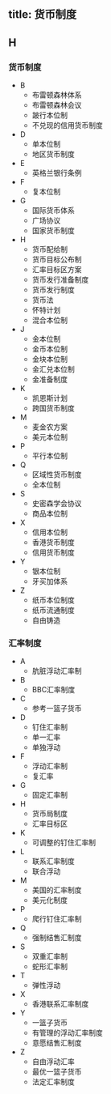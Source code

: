 title: 货币制度
------------------------------------
<!-- zh-CN:+ -->
## H
### 货币制度

- B
	- 布雷顿森林体系
	- 布雷顿森林会议
	- 跛行本位制
	- 不兑现的信用货币制度
- D
	- 单本位制
	- 地区货币制度
- E
	- 英格兰银行条例
- F
	- 复本位制
- G
	- 国际货币体系
	- 广场协议
	- 国家货币制度
- H
	- 货币配给制
	- 货币目标公布制
	- 汇率目标区方案
	- 货币发行准备制度
	- 货币发行制度
	- 货币法
	- 怀特计划
	- 混合本位制
- J
	- 金本位制
	- 金币本位制
	- 金块本位制
	- 金汇兑本位制
	- 金准备制度
- K
	- 凯恩斯计划
	- 跨国货币制度
- M
	- 麦金农方案
	- 美元本位制
- P
	- 平行本位制
- Q
	- 区域性货币制度
	- 全本位制
- S
	- 史密森学会协议
	- 商品本位制
- X
	- 信用本位制
	- 香港货币制度
	- 信用货币制度
- Y
	- 银本位制
	- 牙买加体系
- Z
	- 纸币本位制度
	- 纸币流通制度
	- 自由铸造

### 汇率制度

- A
	- 肮脏浮动汇率制
- B
	- BBC汇率制度
- C
	- 参考一篮子货币
- D
	- 钉住汇率制
	- 单一汇率
	- 单独浮动
- F
	- 浮动汇率制
	- 复汇率
- G
	- 固定汇率制
- H
	- 货币局制度
	- 汇率目标区
- K
	- 可调整的钉住汇率制
- L
	- 联系汇率制度
	- 联合浮动
- M
	- 美国的汇率制度
	- 美元化制度
- P
	- 爬行钉住汇率制
- Q
	- 强制结售汇制度
- S
	- 双重汇率制
	- 蛇形汇率制
- T
	- 弹性浮动
- X
	- 香港联系汇率制度
- Y
	- 一篮子货币
	- 有管理的浮动汇率制度
	- 意愿结售汇制度
- Z
	- 自由浮动汇率
	- 最优一篮子货币
	- 法定汇率制度

<!-- zh-CN:- -->
